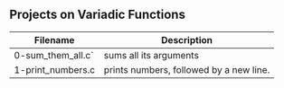 ## Projects on Variadic Functions
| Filename | Description |
|----------|------------|
| 0-sum_them_all.c` | sums all its arguments |
| 1-print_numbers.c | prints numbers, followed by a new line. |